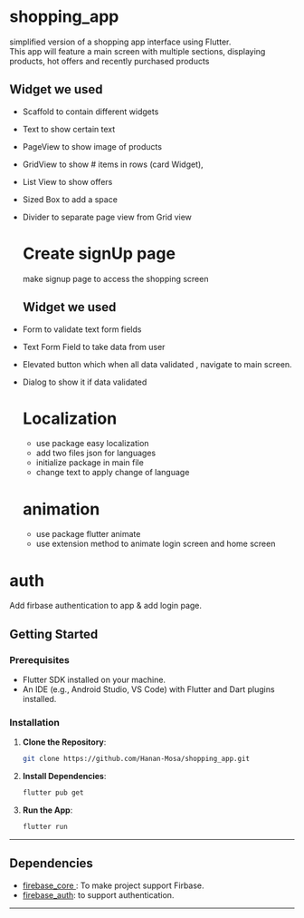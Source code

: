 # shopping_app
simplified version of a shopping app interface using Flutter. </br>
This app will feature a main screen with multiple sections, displaying products, hot offers and recently purchased  products
## Widget we used 
- Scaffold to contain different widgets
- Text to show certain text
- PageView to show image of products
- GridView to show # items in rows (card Widget),
- List View to show offers
- Sized Box to add a space
- Divider to separate page view from Grid view

  #  Create signUp page
  make signup page to access the shopping screen
  ## Widget we used 
- Form to validate text form fields
- Text Form Field to take data from user
- Elevated button which when all data validated , navigate to main screen.
- Dialog to show it if data validated

  # Localization
  - use package easy localization
  - add two files json for languages
  - initialize package in main file
  - change text to apply change of language
  # animation
  - use package flutter animate
  - use extension method to animate login screen and home screen

# auth

Add firbase authentication to app & add login page.

## Getting Started

### Prerequisites

- Flutter SDK installed on your machine.
- An IDE (e.g., Android Studio, VS Code) with Flutter and Dart plugins installed.

### Installation

1. **Clone the Repository**:

   ```bash
   git clone https://github.com/Hanan-Mosa/shopping_app.git
   ```

2. **Install Dependencies**:

   ```bash
   flutter pub get
   ```

3. **Run the App**:

   ```bash
   flutter run
   ```

---

## Dependencies
  
- [firebase_core ](https://pub.dev/packages/firebase_core): To make project support Firbase.
- [firebase_auth](https://pub.dev/packages/firebase_auth): to support authentication.

---
  
  
  
  
